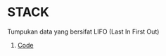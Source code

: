 # STACK
  Tumpukan data yang bersifat LIFO (Last In First Out)
1. [Code](https://github.com/nyferin/kuliah_asd/blob/main/stack/stack.c)
